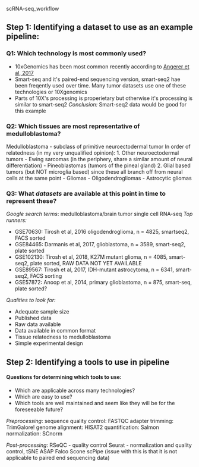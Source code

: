 scRNA-seq_workflow

## Step 1: Identifying a dataset to use as an example pipeline:
### Q1: Which technology is most commonly used?
- 10xGenomics has been most common recently according to [Angerer et al, 2017](https://www.sciencedirect.com/science/article/pii/S245231001730077X)
- Smart-seq and it's paired-end sequencing version, smart-seq2 hae been freqently used over time. Many tumor datasets use one of these technologies or 10Xgenomics
- Parts of 10X's processing is properietary but otherwise it's processing is similar to smart-seq2
*Conclusion:* Smart-seq2 data would be good for this example
    
### Q2: Which tissues are most representative of medulloblastoma?
Medulloblastoma - subclass of primitive neuroectodermal tumor
    In order of relatedness (in my very unqualified opinion):
    1. Other neuroectodermal tumors
        - Ewing sarcomas (in the periphery, share a similar amount of neural differentiation)
        - Pineoblastomas (tumors of the pineal gland)
    2. Glial based tumors (but NOT microglia based) since these all branch off from neural cells at the same point
        - Gliomas
        - Oligodendrogliomas
        - Astrocytic gliomas
    
### Q3: What *datasets* are available at this point in time to represent these?
*Google search terms*: medulloblastoma/brain tumor single cell RNA-seq
*Top runners:*
- GSE70630: Tirosh et al, 2016 oligodendroglioma, n = 4825, smartseq2, FACS sorted
- GSE84465: Darmanis et al, 2017, glioblastoma, n = 3589, smart-seq2, plate sorted
- GSE102130: Tirosh et al, 2018, K27M mutant glioma, n = 4085, smart-seq2, plate sorted, RAW DATA NOT YET AVAILABLE
- GSE89567: Tirosh et al, 2017, IDH-mutant astrocytoma, n = 6341, smart-seq2, FACS sorting
- GSE57872: Anoop et al, 2014, primary glioblastoma, n = 875, smart-seq, plate sorted? 
 
 *Qualities to look for:*
 - Adequate sample size
 - Published data
 - Raw data available 
 - Data available in common format
 - Tissue relatedness to medulloblastoma 
 - Simple experimental design
 
## Step 2: Identifying a tools to use in pipeline
#### Questions for determining which tools to use:
- Which are applicable across many technologies? 
- Which are easy to use? 
- Which tools are well maintained and seem like they will be for the foreseeable future? 

*Preprocessing*: 
    sequence quality control: FASTQC
    adapter trimming: TrimGalore!
    genome alignment: HISAT2
    quantification: Salmon
    normalization: SCnorm
    
*Post-processing*: 
    RSeQC - quality control
    Seurat - normalization and quality control, tSNE
    ASAP
    Falco
    Scone
    scPipe (issue with this is that it is not applicable to paired end sequencing data)
